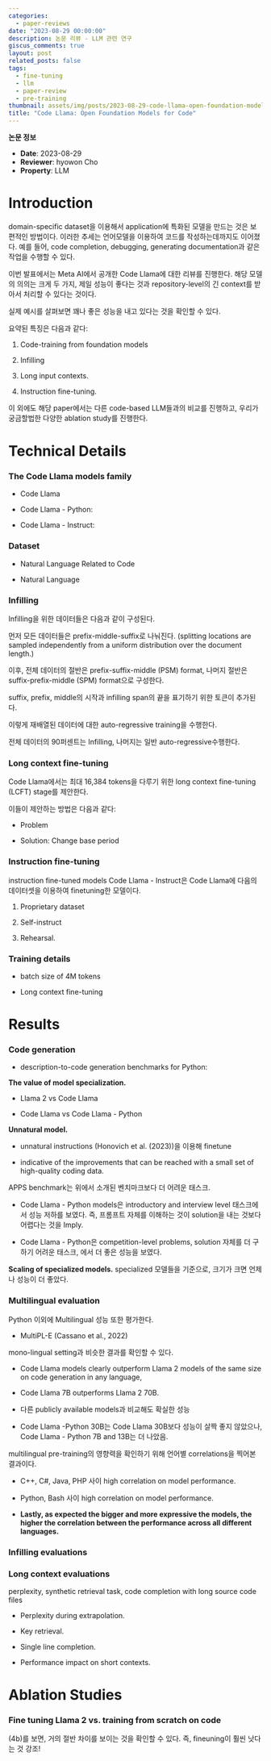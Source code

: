 ```yaml
---
categories:
  - paper-reviews
date: "2023-08-29 00:00:00"
description: 논문 리뷰 - LLM 관련 연구
giscus_comments: true
layout: post
related_posts: false
tags:
  - fine-tuning
  - llm
  - paper-review
  - pre-training
thumbnail: assets/img/posts/2023-08-29-code-llama-open-foundation-models-for-code/thumbnail.jpg
title: "Code Llama: Open Foundation Models for Code"
---
```


**논문 정보**

- **Date**: 2023-08-29
- **Reviewer**: hyowon Cho
- **Property**: LLM

# Introduction

domain-specific dataset을 이용해서 application에 특화된 모델을 만드는 것은 보편적인 방법이다. 이러한 추세는 언어모델을 이용하여 코드를 작성하는데까지도 이어졌다. 예를 들어, code completion, debugging, generating documentation과 같은 작업을 수행할 수 있다.

이번 발표에서는 Meta AI에서 공개한 Code Llama에 대한 리뷰를 진행한다. 해당 모델의 의의는 크게 두 가지, 제일 성능이 좋다는 것과 repository-level의 긴 context를 받아서 처리할 수 있다는 것이다.

실제 예시를 살펴보면 꽤나 좋은 성능을 내고 있다는 것을 확인할 수 있다.

요약된 특징은 다음과 같다:

1. Code-training from foundation models

1. Infilling

1. Long input contexts.

1. Instruction fine-tuning.

이 외에도 해당 paper에서는 다른 code-based LLM들과의 비교를 진행하고, 우리가 궁금할법한 다양한 ablation study를 진행한다.

# Technical Details

### The Code Llama models family

- Code Llama

- Code Llama - Python:

- Code Llama - Instruct:

### Dataset

- Natural Language Related to Code

- Natural Language

### Infilling

Infilling을 위한 데이터들은 다음과 같이 구성된다.

먼저 모든 데이터들은 prefix-middle-suffix로 나눠진다. (splitting locations are sampled independently from a uniform distribution over the document length.)

이후, 전체 데이터의 절반은 prefix-suffix-middle (PSM) format, 나머지 절반은 suffix-prefix-middle (SPM) format으로 구성한다.

suffix, prefix, middle의 시작과 infilling span의 끝을 표기하기 위한 토큰이 추가된다.

이렇게 재배열된 데이터에 대한 auto-regressive training을 수행한다.

전체 데이터의 90퍼센트는 Infilling, 나머지는 일반 auto-regressive수행한다.

### Long context fine-tuning

Code Llama에서는 최대 16,384 tokens을 다루기 위한 long context fine-tuning (LCFT) stage를 제안한다.

이들이 제안하는 방법은 다음과 같다:

- Problem

- Solution: Change base period

### Instruction fine-tuning

instruction fine-tuned models Code Llama - Instruct은 Code Llama에 다음의 데이터셋을 이용하여 finetuning한 모델이다.

1. Proprietary dataset

1. Self-instruct

1. Rehearsal.

### Training details

- batch size of 4M tokens

- Long context fine-tuning

# Results

### Code generation

- description-to-code generation benchmarks for Python:

**The value of model specialization.**

- Llama 2 vs Code Llama

- Code Llama vs Code Llama - Python

**Unnatural model.**

- unnatural instructions (Honovich et al. (2023))을 이용해 finetune

- indicative of the improvements that can be reached with a small set of high-quality coding data.

APPS benchmark는 위에서 소개된 벤치마크보다 더 어려운 태스크.

- Code Llama - Python models은 introductory and interview level 태스크에서 성능 저하를 보였다. 즉, 프롬프트 자체를 이해하는 것이 solution을 내는 것보다 어렵다는 것을 Imply.

- Code Llama - Python은 competition-level problems, solution 자체를 더 구하기 어려운 태스크, 에서 더 좋은 성능을 보였다.

**Scaling of specialized models.** specialized 모델들을 기준으로, 크기가 크면 언제나 성능이 더 좋았다.

### Multilingual evaluation

Python 이외에 Multilingual 성능 또한 평가한다.

- MultiPL-E (Cassano et al., 2022)

mono-lingual setting과 비슷한 결과를 확인할 수 있다.

- Code Llama models clearly outperform Llama 2 models of the same size on code generation in any language,

- Code Llama 7B outperforms Llama 2 70B.

- 다른 publicly available models과 비교해도 확실한 성능

- Code Llama -Python 30B는 Code Llama 30B보다 성능이 살짝 좋지 않았으나, Code Llama - Python 7B and 13B는 더 나았음.

multilingual pre-training의 영향력을 확인하기 위해 언어별 correlations을 찍어본 결과이다.

- C++, C#, Java, PHP 사이 high correlation on model performance.

- Python, Bash 사이 high correlation on model performance.

- **Lastly, as expected the bigger and more expressive the models, the higher the correlation between the performance across all different languages.**

### Infilling evaluations

### Long context evaluations

perplexity, synthetic retrieval task, code completion with long source code files

- Perplexity during extrapolation.

- Key retrieval.

- Single line completion.

- Performance impact on short contexts.

# Ablation Studies

### Fine tuning Llama 2 vs. training from scratch on code

(4b)를 보면, 거의 절반 차이를 보이는 것을 확인할 수 있다. 즉, fineuning이 훨씬 낫다는 것 강조!

